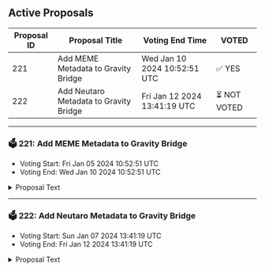 ## Active Proposals

| Proposal ID | Proposal Title | Voting End Time | VOTED |
|-------------|----------------|-----------------|-------|
| 221 | Add MEME Metadata to Gravity Bridge | Wed Jan 10 2024 10:52:51 UTC | ✅ YES |
| 222 | Add Neutaro Metadata to Gravity Bridge | Fri Jan 12 2024 13:41:19 UTC | ⏳ NOT VOTED |

---

### 🗳 221: Add MEME Metadata to Gravity Bridge
- Voting Start: Fri Jan 05 2024 10:52:51 UTC
- Voting End: Wed Jan 10 2024 10:52:51 UTC

<details>
<summary>Proposal Text</summary>
 
This proposal connects the MEME token from MEME Network to the Gravity Bridge. If accepted, it would establish metadata for the IBC denom ibc/0EB6D5E44D1587D12E222C1155181884098202F56263795259C53536D07C2E65. This metadata would then be usable to deploy an ERC20 representation on Ethereum for the MEME token. Voters should verify that the ibc hash is on channel-149, that this channel matches the forwarding proposal submitted at the same time, and that the denom trace is for the correct token. This can be done using gravity query ibc-transfer denom-trace ibc/0EB6D5E44D1587D12E222C1155181884098202F56263795259C53536D07C2E65. nn For more about MEME Network see https://commonwealth.im/gravity-bridge/discussion/13611-meme-network-proposal-for-gravity-bridge and https://memenetwork.io
</details>

---

### 🗳 222: Add Neutaro Metadata to Gravity Bridge
- Voting Start: Sun Jan 07 2024 13:41:19 UTC
- Voting End: Fri Jan 12 2024 13:41:19 UTC

<details>
<summary>Proposal Text</summary>
 
This proposal is to add the Neutaro metadata to Gravity Bridge as it is necessary for the ERC20 representation. Base denom is uneutaro and the path is transfer/channel-148.
</details>
